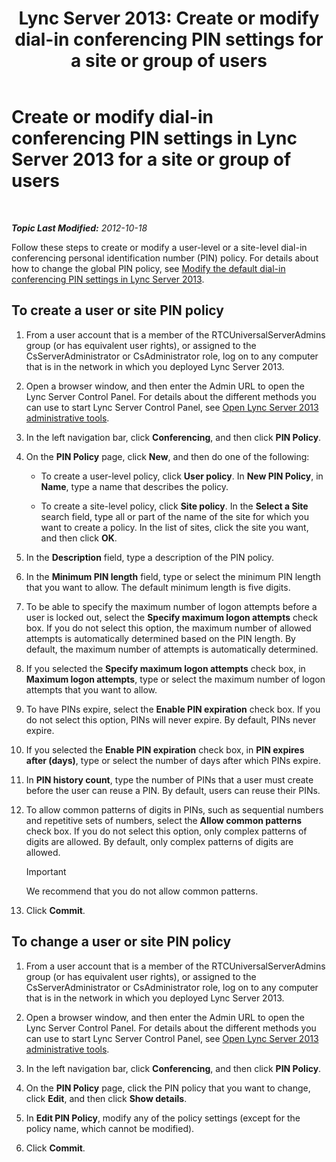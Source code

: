 ﻿---
title: 'Lync Server 2013: Create or modify dial-in conferencing PIN settings for a site or group of users'
TOCTitle: Create or modify dial-in conferencing PIN settings for a site or group of users
ms:assetid: c29bab5c-2b93-48e0-ae0b-29564daaff9a
ms:mtpsurl: https://technet.microsoft.com/en-us/library/Gg412959(v=OCS.15)
ms:contentKeyID: 48185326
ms.date: 07/23/2014
mtps_version: v=OCS.15
---

<div data-xmlns="http://www.w3.org/1999/xhtml">

<div class="topic" data-xmlns="http://www.w3.org/1999/xhtml" data-msxsl="urn:schemas-microsoft-com:xslt" data-cs="http://msdn.microsoft.com/en-us/">

<div data-asp="http://msdn2.microsoft.com/asp">

# Create or modify dial-in conferencing PIN settings in Lync Server 2013 for a site or group of users

</div>

<div id="mainSection">

<div id="mainBody">

<span> </span>

_**Topic Last Modified:** 2012-10-18_

Follow these steps to create or modify a user-level or a site-level dial-in conferencing personal identification number (PIN) policy. For details about how to change the global PIN policy, see [Modify the default dial-in conferencing PIN settings in Lync Server 2013](lync-server-2013-modify-the-default-dial-in-conferencing-pin-settings.md).

<div>

## To create a user or site PIN policy

1.  From a user account that is a member of the RTCUniversalServerAdmins group (or has equivalent user rights), or assigned to the CsServerAdministrator or CsAdministrator role, log on to any computer that is in the network in which you deployed Lync Server 2013.

2.  Open a browser window, and then enter the Admin URL to open the Lync Server Control Panel. For details about the different methods you can use to start Lync Server Control Panel, see [Open Lync Server 2013 administrative tools](lync-server-2013-open-lync-server-administrative-tools.md).

3.  In the left navigation bar, click **Conferencing**, and then click **PIN Policy**.

4.  On the **PIN Policy** page, click **New**, and then do one of the following:
    
      - To create a user-level policy, click **User policy**. In **New PIN Policy**, in **Name**, type a name that describes the policy.
    
      - To create a site-level policy, click **Site policy**. In the **Select a Site** search field, type all or part of the name of the site for which you want to create a policy. In the list of sites, click the site you want, and then click **OK**.

5.  In the **Description** field, type a description of the PIN policy.

6.  In the **Minimum PIN length** field, type or select the minimum PIN length that you want to allow. The default minimum length is five digits.

7.  To be able to specify the maximum number of logon attempts before a user is locked out, select the **Specify maximum logon attempts** check box. If you do not select this option, the maximum number of allowed attempts is automatically determined based on the PIN length. By default, the maximum number of attempts is automatically determined.

8.  If you selected the **Specify maximum logon attempts** check box, in **Maximum logon attempts**, type or select the maximum number of logon attempts that you want to allow.

9.  To have PINs expire, select the **Enable PIN expiration** check box. If you do not select this option, PINs will never expire. By default, PINs never expire.

10. If you selected the **Enable PIN expiration** check box, in **PIN expires after (days)**, type or select the number of days after which PINs expire.

11. In **PIN history count**, type the number of PINs that a user must create before the user can reuse a PIN. By default, users can reuse their PINs.

12. To allow common patterns of digits in PINs, such as sequential numbers and repetitive sets of numbers, select the **Allow common patterns** check box. If you do not select this option, only complex patterns of digits are allowed. By default, only complex patterns of digits are allowed.
    
    <div class="alert">
    

    > [!IMPORTANT]
    > We recommend that you do not allow common patterns.

    
    </div>

13. Click **Commit**.

</div>

<div>

## To change a user or site PIN policy

1.  From a user account that is a member of the RTCUniversalServerAdmins group (or has equivalent user rights), or assigned to the CsServerAdministrator or CsAdministrator role, log on to any computer that is in the network in which you deployed Lync Server 2013.

2.  Open a browser window, and then enter the Admin URL to open the Lync Server Control Panel. For details about the different methods you can use to start Lync Server Control Panel, see [Open Lync Server 2013 administrative tools](lync-server-2013-open-lync-server-administrative-tools.md).

3.  In the left navigation bar, click **Conferencing**, and then click **PIN Policy**.

4.  On the **PIN Policy** page, click the PIN policy that you want to change, click **Edit**, and then click **Show details**.

5.  In **Edit PIN Policy**, modify any of the policy settings (except for the policy name, which cannot be modified).

6.  Click **Commit**.

</div>

</div>

<span> </span>

</div>

</div>

</div>

